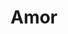 ---
title: "Amor"
url: /ciudad-autonoma-de-buenos-aires/amor-avenida-doctor-honorio-pueyrredon/
shop: Supermarkt
---